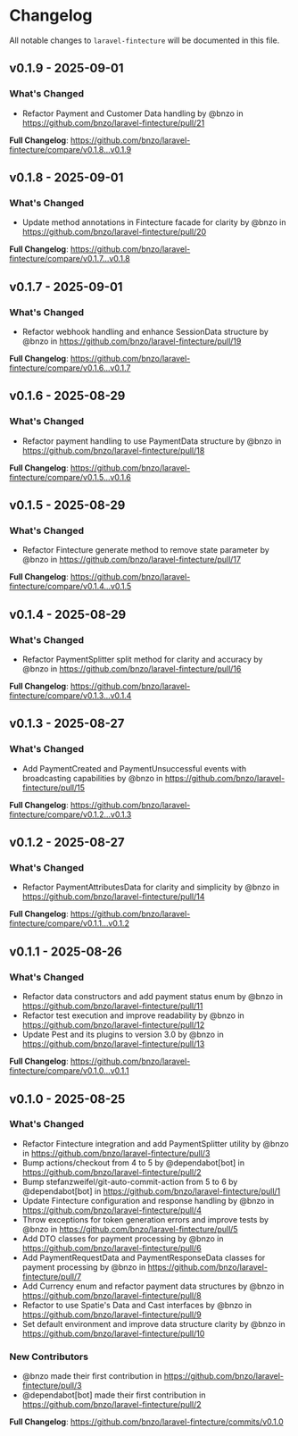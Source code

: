 # Changelog

All notable changes to `laravel-fintecture` will be documented in this file.

## v0.1.9 - 2025-09-01

### What's Changed

* Refactor Payment and Customer Data handling by @bnzo in https://github.com/bnzo/laravel-fintecture/pull/21

**Full Changelog**: https://github.com/bnzo/laravel-fintecture/compare/v0.1.8...v0.1.9

## v0.1.8 - 2025-09-01

### What's Changed

* Update method annotations in Fintecture facade for clarity by @bnzo in https://github.com/bnzo/laravel-fintecture/pull/20

**Full Changelog**: https://github.com/bnzo/laravel-fintecture/compare/v0.1.7...v0.1.8

## v0.1.7 - 2025-09-01

### What's Changed

* Refactor webhook handling and enhance SessionData structure by @bnzo in https://github.com/bnzo/laravel-fintecture/pull/19

**Full Changelog**: https://github.com/bnzo/laravel-fintecture/compare/v0.1.6...v0.1.7

## v0.1.6 - 2025-08-29

### What's Changed

* Refactor payment handling to use PaymentData structure by @bnzo in https://github.com/bnzo/laravel-fintecture/pull/18

**Full Changelog**: https://github.com/bnzo/laravel-fintecture/compare/v0.1.5...v0.1.6

## v0.1.5 - 2025-08-29

### What's Changed

* Refactor Fintecture generate method to remove state parameter by @bnzo in https://github.com/bnzo/laravel-fintecture/pull/17

**Full Changelog**: https://github.com/bnzo/laravel-fintecture/compare/v0.1.4...v0.1.5

## v0.1.4 - 2025-08-29

### What's Changed

* Refactor PaymentSplitter split method for clarity and accuracy by @bnzo in https://github.com/bnzo/laravel-fintecture/pull/16

**Full Changelog**: https://github.com/bnzo/laravel-fintecture/compare/v0.1.3...v0.1.4

## v0.1.3 - 2025-08-27

### What's Changed

* Add PaymentCreated and PaymentUnsuccessful events with broadcasting capabilities by @bnzo in https://github.com/bnzo/laravel-fintecture/pull/15

**Full Changelog**: https://github.com/bnzo/laravel-fintecture/compare/v0.1.2...v0.1.3

## v0.1.2 - 2025-08-27

### What's Changed

* Refactor PaymentAttributesData for clarity and simplicity by @bnzo in https://github.com/bnzo/laravel-fintecture/pull/14

**Full Changelog**: https://github.com/bnzo/laravel-fintecture/compare/v0.1.1...v0.1.2

## v0.1.1 - 2025-08-26

### What's Changed

* Refactor data constructors and add payment status enum by @bnzo in https://github.com/bnzo/laravel-fintecture/pull/11
* Refactor test execution and improve readability by @bnzo in https://github.com/bnzo/laravel-fintecture/pull/12
* Update Pest and its plugins to version 3.0 by @bnzo in https://github.com/bnzo/laravel-fintecture/pull/13

**Full Changelog**: https://github.com/bnzo/laravel-fintecture/compare/v0.1.0...v0.1.1

## v0.1.0 - 2025-08-25

### What's Changed

* Refactor Fintecture integration and add PaymentSplitter utility by @bnzo in https://github.com/bnzo/laravel-fintecture/pull/3
* Bump actions/checkout from 4 to 5 by @dependabot[bot] in https://github.com/bnzo/laravel-fintecture/pull/2
* Bump stefanzweifel/git-auto-commit-action from 5 to 6 by @dependabot[bot] in https://github.com/bnzo/laravel-fintecture/pull/1
* Update Fintecture configuration and response handling by @bnzo in https://github.com/bnzo/laravel-fintecture/pull/4
* Throw exceptions for token generation errors and improve tests by @bnzo in https://github.com/bnzo/laravel-fintecture/pull/5
* Add DTO classes for payment processing by @bnzo in https://github.com/bnzo/laravel-fintecture/pull/6
* Add PaymentRequestData and PaymentResponseData classes for payment processing by @bnzo in https://github.com/bnzo/laravel-fintecture/pull/7
* Add Currency enum and refactor payment data structures by @bnzo in https://github.com/bnzo/laravel-fintecture/pull/8
* Refactor to use Spatie's Data and Cast interfaces by @bnzo in https://github.com/bnzo/laravel-fintecture/pull/9
* Set default environment and improve data structure clarity by @bnzo in https://github.com/bnzo/laravel-fintecture/pull/10

### New Contributors

* @bnzo made their first contribution in https://github.com/bnzo/laravel-fintecture/pull/3
* @dependabot[bot] made their first contribution in https://github.com/bnzo/laravel-fintecture/pull/2

**Full Changelog**: https://github.com/bnzo/laravel-fintecture/commits/v0.1.0
